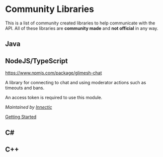 # Community Libraries

This is a list of community created libraries to help communicate with the API. All of these libraries are **community made** and **not official** in any way.


## Java

## NodeJS/TypeScript
https://www.npmjs.com/package/glimesh-chat

A library for connecting to chat and using moderator actions such as timeouts and bans.

An access token is required to use this module.

*Maintained by [Innectic](https://glimesh.tv/Innectic)*

[Getting Started]()

## C#

## C++